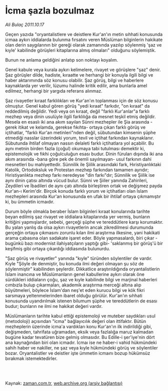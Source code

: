 # İcma şazla bozulmaz

*Ali Bulaç 2011.10.17*

<td class="columnist-detail">
<p>Geçen yazıda "oryantalistlere ve deistlere Kur'an'ın metin sıhhati konusunda icmaa aykırı iddialarda bulunma fırsatını veren Müslüman bilginlerin hakikate olan derin saygılarının bir gereği olarak zamanında yazılıp söylenmiş 'şaz ve kıyle' kabilinde görüşleri kitaplarına almış olmaları" olduğunu söylemiştik.</p>
<p>
<div id="haberMetinDiv">
<p>Bunun ne anlama geldiğini anlatıp son noktayı koyalım.
<p> Genel kabule veya kurala aykırı kelimelere, rivayet ve görüşlere "şaz" denir. Şaz görüşler dilde, hadiste, kıraatte ve herhangi bir konuyla ilgili bilgi ve haber aktarımında söz konusu olabilir. Şaz görüş, bilgi ve haberlere kaynaklarda yer verilir, lüzumu halinde kritik edilir, ama bunlarla amel edilmez, herhangi bir yargıda referans alınmaz.
<p> Şaz rivayetler kıraat farklılıkları ve Kur'an'ın toplanması için de söz konusu olmuştur. Genel kabul gören görüş "yedi kıraat" farkıdır, "on kıraat" da reddedilmiş değildir. Yedi veya on kıraat, değil "farklı Kur'anlar"a farklı mezhep veya dinin usulüyle ilgili farklılığa da mesnet teşkil etmiş değildir. Mesela en esaslı iki ana akım sayılan Sünni mezhepler ile Şia arasında -gerek itikat ve kelamda, gerekse fıkıhta- ortaya çıkan farklı görüş ve içtihatlar, "farklı Kur'an metinleri"nden değil, sübutundan kimsenin şüphe etmediği nasslar üzerindeki yorum, tevil ve içtihat farkından kaynaklanır. Sübutunda ihtilaf olmayan nassın delaleti farklı içtihatlara yol açabilir. Bu aynı metnin birden fazla (çoğul) okumaya tabi tutulması demektir ki, epistemolojik ve fıkhi çoğulculuğun esası budur. Dinin füruları dışında iki ana akım arasında -bana göre pek de önemli sayılmayan- usul farkının dahi mesnetleri bu mahiyettedir. Sünnilik ile Şiilik arasındaki fark, Hıristiyanlıktaki Katolik, Ortodoksluk ve Protestan mezhep farkından tamamen ayrıdır; Hıristiyanlıkta mezhep farkı neredeyse "din farkı"dır; Sünnilik ve Şiilik ise aynı dinin çatısı altında vücud bulur. Sünni ve Şiiler yanında Zahirileri, Zeydileri ve İbadileri de aynı çatı altında birleştiren ortak ve değişmez payda Kur'an-ı Kerim'dir. Birçok konuda farklı yorum ve içtihatları olan İslam mezhepleri arasında Kur'an konusunda en ufak bir ihtilaf ortaya çıkmamıştır ki, bu ümmetin icmaıdır.
<p> Durum böyle olmakla beraber İslam bilginleri kıraat konularında tarihte beyan edilmiş şaz rivayet ve iddialara kitaplarında yer vermiş, bunların kritiğini yapmışlardır, sebebi, gerçeği şüphe ve tereddütlere karşı korumaktır. Bu yalan yanlış da olsa aykırı rivayetlerin ancak zikredilmesi durumunda gerçeğin ortaya çıkmasını zorunlu kılan ilmi araştırma ilkesine, yani hakikati arama çabasına olan sadakate işaret eder. Böyle yapmasalardı, biri çıkar -bugünkü bazı modernist ilahiyatçıların yaptığı gibi- 'saklanmış bir görüş'ü bir keşifmiş gibi ortaya çıkardığı iddiasında bulunurdu.
<p> "Şaz görüş ve rivayetler" yanında "kıyle" türünden söylentiler de vardır. Kıyle "Şöyle de denmiştir, bu konuda ilmi değeri olmayan şu söz de söylenmiştir" kabilinden şeylerdir. Dikkatlice araştırıldığında oryantalistlerin İslam inancına ve Müslümanların genel kabullerine aykırı olarak öne sürdükleri iddiaların çoğu, şaz ve kıyle kabilinde bilgi ve marjinal haberleri cımbızla bulup çıkarmaları, akademik araştırma merceği altına alıp büyütmeleri, böylece İslam'dan neş'et eden kurucu bilgi ve kök fikri sarsmaya yeltenmelerinden ibaret olduğu görülür. Kur'an'ın sıhhati konusunda uyandırılmak istenen bilumum şüphe ve tereddütlerin de esası budur; bunların ne ilmi ne hakikat değeri vardır.
<p> Müslümanların tarihte kabul ettiği epistemoloji ve muteber saydıkları usul (metodoloji) açısından "icma" bağlayıcılık değeri olan ittifaktır. Bütün mezheplerin üzerinde icma'a vardıkları konu Kur'an'ın ilk indirildiği gibi, değişmeden, tahrifata uğramadan, eksik veya fazlalığa maruz kalmadan bugüne kadar tevatüren bize gelmiş olmasıdır. Bu Edille-i şer'iye'nin dört ana kaynağından biri olan icmadır. İcmaı ise ne haber-i vahid hükmündeki sahih haber ve nakiller, ne şaz veya kıyle hükmündeki görüş ve söylentiler bozar. Oryantalistler ve deistler işte ümmetin icmaını bozup hükümsüz bırakmak istemektedirler. </p></p></p></p></p></p></div>
</p>


<p><br>
		 </br></p></td>

Kaynak: [zaman.com.tr](http://zaman.com.tr/yazar.do?yazino=1191466), [web.archive.org (arşiv bağlantısı)](http://web.archive.org/web/20111219192757/http://www.zaman.com.tr:80/yazar.do?yazino=1191466)
